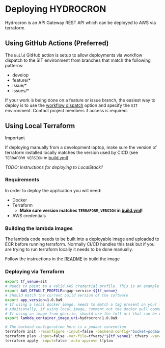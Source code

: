 
# Deploying HYDROCRON

Hydrocron is an API Gateway REST API which can be deployed to AWS via terraform.

## Using GitHub Actions (Preferred)

The `Build` GitHub action is setup to allow deployments via workflow dispatch to 
the SIT environment from branches that match the following patterns:

- develop
- feature/*
- issue/*
- issues/*

If your work is being done on a feature or issue branch, the easiest way to deploy is
to use the [workflow dispatch](https://github.com/podaac/hydrocron/actions/workflows/build.yml) 
option and specify the `SIT` environment. Contact project members if access is required. 

## Using Local Terraform

> [!IMPORTANT]  
> If deploying manually from a development laptop, make sure the version
of terraform installed locally matches the version used by CICD (see `TERRAFORM_VERSION`
in [build.yml](../.github/workflows/build.yml))

_TODO: Instructions for deploying to LocalStack?_

### Requirements

In order to deploy the application you will need:

- Docker
- Terraform 
  - **Make sure version matches `TERRAFORM_VERSION` in [build.yml](../.github/workflows/build.yml)!**
- AWS credentials

### Building the lambda images
The lambda code needs to be built into a deployable image and uploaded to 
ECR before running terraform. Normally CI/CD handles this task but if you 
are trying to run terraform locally it needs to be done manually.

Follow the instructions in the [README](../README.md) to build the image


### Deploying via Terraform

```bash
export tf_venue=sit
# Needs to point to a valid AWS credential profile. This is an example
export AWS_DEFAULT_PROFILE=ngap-service-${tf_venue}
# Should match the current build version of the software
export app_version=1.0.0a9
# If using a local docker image, needs to match a tag present on your laptop. 
# Additionally, if using local image, comment out the docker pull command in the null_resource.upload_ecr_image otherwise the apply will fail 
# If using an image from ghcr.io, should use the full uri that can be used with docker pull
export lambda_container_image_uri=hydrocron:1.0.0a9

# The backend configuration here is a podaac convention 
terraform init -reconfigure -input=false -backend-config="bucket=podaac-services-${tf_venue}-terraform"
terraform plan -input=false -var-file=tfvars/"${tf_venue}".tfvars -var="app_version=${app_version}" -var="lambda_container_image_uri"=${lambda_container_image_uri} -out="tfplan"
terraform apply -input=false -auto-approve tfplan
```
